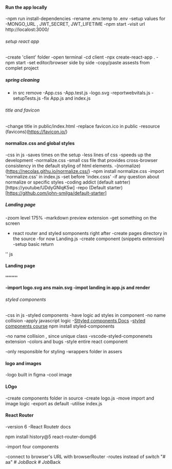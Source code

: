####  Run the app locally
-npm run install-dependencies
-rename .env.temp to .env 
-setup values for -MONGO_URL , JWT_SECRET, JWT_LIFETIME 
-npm start
-visit url http://localost:3000/


###### setup react app
-create 'client' folder
-open terminal 
-cd client 
-npx create-react-app .
-npm start 
-set editor/browser side by side 
-copy/paste assests from complet project


#####  spring cleaning
- in src remove 
-App.css
-App.test.js
-logo.svg
-reportwebvitals.js
-setupTests.js
-fix App.js and index.js



######  title and favicon
-change title in public/index.html
-replace favicon.ico in public
-resource (favicons)(https://favicon.io/)



#### normalize.css and global styles
-css in js
-saves times on the setup
-less lines of css
-speeds up the development 
-normalize.css
-small css file that provides cross-browser consistency in the default styling of html elements.
-(normalize)(https://necolas.githu.io/normalize.css/)
-npm install normalize.css 
-import 'normalize.css' in index.js
-set before 'index.csss'
-if any question about normalize or specific styles
-coding addict (default satrter) [https://youtube/UDdyGNlqK5w]
-repo (Default starter)[https://github.com/john-smilga/default-starter]

##### Landing page
-zoom level 175%
-markdown preview extension 
-get something on the screen 
- react router and styled somponents right after 
-create pages directory in the source 
-for now Landing.js
-create component (snippets extension)
-setup basic return 



'' js
<h4>Landing page<h4>
''''''''


-import logo.svg ans main.svg 
-impot landing in app.js and render

######   styled components
-css in js 
-styled components 
-have logic ad styles in component
-no name collision
-apply javascript logic
-[Sttyled components Docs](https://styled-components.com/)
-[styled components course](https://www.udemy.com/course/styled-components-tutorial-course/?)
npm install styled-components  


-no name collision , since unique  class
-vscode-styled-componenets extension
-colors and bugs
-style entire react component


-only responsible for styling 
-wrappers folder in assers  
#### logo and images
-logo built in figma 
-cool  image
#### LOgo
-create components folder in source 
-create logo.js 
-move import and image logic
-export as default
-utilise index.js
#### React Router
-version 6
-React Routetr docs 

npm install history@5 react-router-dom@6

-import four components

-connect to browser's URL with browserRouter 
-routes instead of switch "# aa" 
#   J o b _ B a c k  
 #   J o b _ B a c k  
 